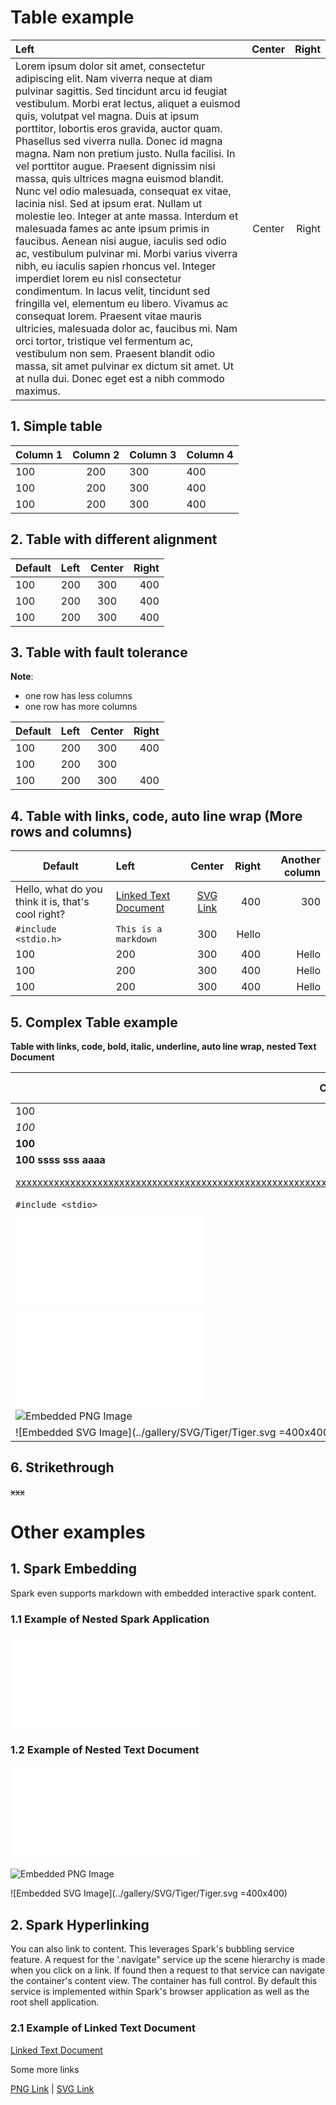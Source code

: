# Table example

| Left | Center | Right |
| :----------- | :--: | ---: |
| Lorem ipsum dolor sit amet, consectetur adipiscing elit. Nam viverra neque at diam pulvinar sagittis. Sed tincidunt arcu id feugiat vestibulum. Morbi erat lectus, aliquet a euismod quis, volutpat vel magna. Duis at ipsum porttitor, lobortis eros gravida, auctor quam. Phasellus sed viverra nulla. Donec id magna magna. Nam non pretium justo. Nulla facilisi. In vel porttitor augue. Praesent dignissim nisi massa, quis ultrices magna euismod blandit. Nunc vel odio malesuada, consequat ex vitae, lacinia nisl. Sed at ipsum erat. Nullam ut molestie leo. Integer at ante massa. Interdum et malesuada fames ac ante ipsum primis in faucibus. Aenean nisi augue, iaculis sed odio ac, vestibulum pulvinar mi.  Morbi varius viverra nibh, eu iaculis sapien rhoncus vel. Integer imperdiet lorem eu nisl consectetur condimentum. In lacus velit, tincidunt sed fringilla vel, elementum eu libero. Vivamus ac consequat lorem. Praesent vitae mauris ultricies, malesuada dolor ac, faucibus mi. Nam orci tortor, tristique vel fermentum ac, vestibulum non sem. Praesent blandit odio massa, sit amet pulvinar ex dictum sit amet. Ut at nulla dui. Donec eget est a nibh commodo maximus. |  Center  | Right |

## 1. Simple table

| Column 1 | Column 2 | Column 3 | Column 4 |
|----------|:--------:|----------|----------|
| 100      |    200   | 300      | 400      |
| 100      |    200   | 300      | 400      |
| 100      |    200   | 300      | 400      |

## 2. Table with different alignment

| Default  |  Left    | Center   | Right    |
|----------|:---------|:--------:|---------:|
| 100      |    200   | 300      | 400      |
| 100      |    200   | 300      | 400      |
| 100      |    200   | 300      | 400      |

## 3. Table with fault tolerance

**Note**:
- one row has less columns
- one row has more columns

| Default  |  Left    | Center   | Right    |
|----------|:---------|:--------:|---------:|
| 100      |    200   | 300      | 400      |
| 100      |    200   | 300      |
| 100      |    200   | 300      | 400      |  should not be rendered |

## 4. Table with links, code, auto line wrap (More rows and columns)

| Default  |  Left    | Center   | Right    | Another column
|----------|:---------|:--------:|---------:|---------:|
| Hello, what do you think it is, that's cool right?     |    [Linked Text Document](loremipsum.txt)   | [SVG Link](../gallery/SVG/Tiger/Tiger.svg)      | 400      | 300       | Hello    |
| `#include <stdio.h>`      |    `This is a markdown`   | 300      | Hello    |
| 100      |    200   | 300      | 400      | Hello    |
| 100      |    200   | 300      | 400      | Hello    |
| 100      |    200   | 300      | 400      | Hello    |

## 5. Complex Table example

**Table with links, code, bold, italic, underline, auto line wrap, nested Text Document**

|Column 1  |  Column 2 |Column 3  |Column 4  |
|----------|:---------:|----------|----------:|
| 100      |  xxxxxxxxxxxxxx| 300      |     400 |
| *100*      |       200 | 300      |    400    |
| **100**      |       200 | 300      |    400      |
| __100 ssss sss aaaa__      |       200 | 300      |    400      |
| [xxxxxxxxxxxxxxxxxxxxxxxxxxxxxxxxxxxxxxxxxxxxxxxxxxxxxxxxxxxxxxxxxxxxxxxxxxxxxxxxxxxxxxxxxxxxxxxxxxxxxxxxxxxxxxxxxxxxxxxx](loremipsum.txt)      |       [PNG Link](../gallery/images/banana.png) | 300      |    [SVG Link](../gallery/SVG/Tiger/Tiger.svg)      |
| `#include <stdio>`      |       `200` | 300      |    400      |
| ![Embedded Text Document](loremipsum.txt)      |       `200` | 300      |    400      |
| ![Embedded Soark Application](../gallery/picturepile2.js)      |       `200` | 300      |    400      |
| ![Embedded PNG Image](../gallery/images/banana.png)      |   `200`     | 300      |    400      |
| ![Embedded SVG Image](../gallery/SVG/Tiger/Tiger.svg =400x400)      |   `200`     | 300      |    400      |


## 6. Strikethrough

~~xxx~~

# Other examples

## 1. Spark Embedding
Spark even supports markdown with embedded interactive spark content.

### 1.1 Example of Nested Spark Application
![Embedded Soark Application](../gallery/picturepile2.js)

### 1.2 Example of Nested Text Document
![Embedded Text Document](loremipsum.txt)

![Embedded PNG Image](../gallery/images/banana.png)

![Embedded SVG Image](../gallery/SVG/Tiger/Tiger.svg =400x400)

## 2. Spark Hyperlinking
You can also link to content.  This leverages Spark's bubbling service feature.  A request for the '.navigate" service up the scene hierarchy is made when you click on a link.  If found then a request to that service can navigate the container's content view. The container has full control.  By default this service is implemented within Spark's browser application as well as the root shell application.

### 2.1 Example of Linked Text Document
[Linked Text Document](loremipsum.txt)

Some more links

[PNG Link](../gallery/images/banana.png) | [SVG Link](../gallery/SVG/Tiger/Tiger.svg)
